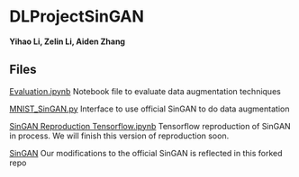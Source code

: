 # DLProjectSinGAN

**Yihao Li, Zelin Li, Aiden Zhang**

## Files

[Evaluation.ipynb](https://github.com/codeconomics/DLProjectSinGAN/blob/master/ResNet.ipynb) Notebook file to evaluate data augmentation techniques 

[MNIST_SinGAN.py](https://github.com/codeconomics/DLProjectSinGAN/blob/master/MNIST_SinGAN.py) Interface to use official SinGAN to do data augmentation

[SinGAN Reproduction Tensorflow.ipynb](https://github.com/codeconomics/DLProjectSinGAN/blob/master/SinGAN%20Reproduction%20Tensorflow.ipynb) Tensorflow reproduction of SinGAN in process. We will finish this version of reproduction soon.

[SinGAN](https://github.com/codeconomics/SinGAN) Our modifications to the official SinGAN is reflected in this forked repo

